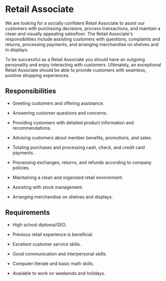 # Retail Associate

We are looking for a socially confident Retail Associate to assist our customers with purchasing decisions, process transactions, and maintain a clean and visually appealing salesfloor. The Retail Associate's responsibilities include assisting customers with questions, complaints and returns, processing payments, and arranging merchandise on shelves and in displays.

To be successful as a Retail Associate you should have an outgoing personality and enjoy interacting with customers. Ultimately, an exceptional Retail Associate should be able to provide customers with seamless, positive shopping experiences.

## Responsibilities

* Greeting customers and offering assistance.

* Answering customer questions and concerns.

* Providing customers with detailed product information and recommendations.

* Advising customers about member benefits, promotions, and sales.

* Totaling purchases and processing cash, check, and credit card payments.

* Processing exchanges, returns, and refunds according to company policies.

* Maintaining a clean and organized retail environment.

* Assisting with stock management.

* Arranging merchandise on shelves and displays.

## Requirements

* High school diploma/GED.

* Previous retail experience is beneficial.

* Excellent customer service skills.

* Good communication and interpersonal skills.

* Computer literate and basic math skills.

* Available to work on weekends and holidays.


